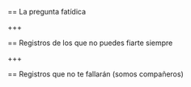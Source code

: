 == La pregunta fatídica

+++

== Registros de los que no puedes fiarte siempre

+++

== Registros que no te fallarán (somos compañeros)
